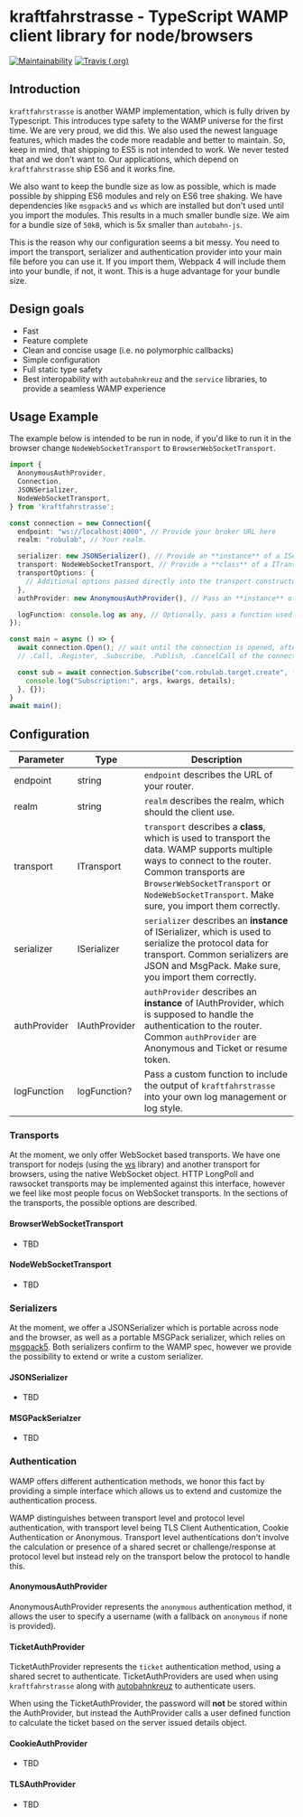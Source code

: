 # kraftfahrstrasse - TypeScript WAMP client library for node/browsers

[![Maintainability](https://api.codeclimate.com/v1/badges/b84ab82bb912d3ee92f7/maintainability)](https://codeclimate.com/github/Verkehrsministerium/kraftfahrstrasse/maintainability) 
[![Travis (.org)](https://img.shields.io/travis/Verkehrsministerium/kraftfahrstrasse.svg)](https://travis-ci.org/Verkehrsministerium/kraftfahrstrasse)


## Introduction

`kraftfahrstrasse` is another WAMP implementation, which is fully driven by Typescript.
This introduces type safety to the WAMP universe for the first time. We are very proud, we did this.
We also used the newest language features, which mades the code more readable and better to maintain.
So, keep in mind, that shipping to ES5 is not intended to work.
We never tested that and we don't want to.
Our applications, which depend on `kraftfahrstrasse` ship ES6 and it works fine.

We also want to keep the bundle size as low as possible, which is made possible by shipping ES6 modules and
rely on ES6 tree shaking.
We have dependencies like `msgpack5` and `ws` which are installed but don't used until you import the modules.
This results in a much smaller bundle size. We aim for a bundle size of `50kB`, which is 5x smaller than `autobahn-js`.

This is the reason why our configuration seems a bit messy. You need to import the transport, serializer and
authentication provider into your main file before you can use it. If you import them, Webpack 4 will include them into
your bundle, if not, it wont. This is a huge advantage for your bundle size.

## Design goals

- Fast
- Feature complete
- Clean and concise usage (i.e. no polymorphic callbacks)
- Simple configuration
- Full static type safety
- Best interopability with `autobahnkreuz` and the `service` libraries, to provide a seamless WAMP experience

## Usage Example

The example below is intended to be run in node, if you'd like to run it in the browser change `NodeWebSocketTransport`
to `BrowserWebSocketTransport`.

```ts
import {
  AnonymousAuthProvider,
  Connection,
  JSONSerializer,
  NodeWebSocketTransport,
} from 'kraftfahrstrasse';

const connection = new Connection({
  endpoint: "ws://localhost:4000", // Provide your broker URL here
  realm: "robulab", // Your realm.

  serializer: new JSONSerializer(), // Provide an **instance** of a ISerializer
  transport: NodeWebSocketTransport, // Provide a **class** of a ITransport (ITransportFactory)
  transportOptions: {
    // Additional options passed directly into the transport constructor.
  },
  authProvider: new AnonymousAuthProvider(), // Pass an **instance** of a IAuthProvider to authenticate

  logFunction: console.log as any, // Optionally, pass a function used to debug kraftfahrstrasse
});

const main = async () => {
  await connection.Open(); // wait until the connection is opened, after this point, you may use
  // .Call, .Register, .Subscribe, .Publish, .CancelCall of the connection object.

  const sub = await connection.Subscribe("com.robulab.target.create", (args, kwargs, details) => {
    console.log("Subscription:", args, kwargs, details);
  }, {});
}
await main();
```

## Configuration

| Parameter | Type | Description |
|-----------|------| ----------- |
| endpoint | string | `endpoint` describes the URL of your router. |
| realm | string | `realm` describes the realm, which should the client use. |
| transport | ITransport | `transport` describes a **class**, which is used to transport the data. WAMP supports multiple ways to connect to the router. Common transports are `BrowserWebSocketTransport` or `NodeWebSocketTransport`. Make sure, you import them correctly. |
| serializer | ISerializer | `serializer` describes an **instance** of ISerializer, which is used to serialize the protocol data for transport. Common serializers are JSON and MsgPack. Make sure, you import them correctly. |
| authProvider | IAuthProvider | `authProvider` describes an **instance** of IAuthProvider, which is supposed to handle the authentication to the router. Common `authProvider` are Anonymous and Ticket or resume token. |
| logFunction | logFunction? | Pass a custom function to include the output of `kraftfahrstrasse` into your own log management or log style.

### Transports

At the moment, we only offer WebSocket based transports. We have one transport for nodejs (using the [ws](https://github.com/websockets/ws) library)
and another transport for browsers, using the native WebSocket object.
HTTP LongPoll and rawsocket transports may be implemented against this interface, however we feel like most people focus
on WebSocket transports.
In the sections of the transports, the possible options are described.

#### BrowserWebSocketTransport

- TBD

#### NodeWebSocketTransport

- TBD

### Serializers

At the moment, we offer a JSONSerializer which is portable across node and the browser, as well as a portable MSGPack
serializer, which relies on [msgpack5](https://github.com/mcollina/msgpack5).
Both serializers confirm to the WAMP spec, however we provide the possibility to extend or write a custom serializer.

#### JSONSerializer

- TBD

#### MSGPackSerialzer

- TBD

### Authentication

WAMP offers different authentication methods, we honor this fact by providing a simple interface which allows us to extend
and customize the authentication process.

WAMP distinguishes between transport level and protocol level authentication, with transport level being TLS Client Authentication,
Cookie Authentication or Anonymous. Transport level authentications don't involve the calculation or presence of a shared
secret or challenge/response at protocol level but instead rely on the transport below the protocol to handle this.

#### AnonymousAuthProvider

AnonymousAuthProvider represents the `anonymous` authentication method, it allows the user to specify a username
(with a fallback on `anonymous` if none is provided).

#### TicketAuthProvider

TicketAuthProvider represents the `ticket` authentication method, using a shared secret to authenticate.
TicketAuthProviders are used when using `kraftfahrstrasse` along with [autobahnkreuz](https://github.com/EmbeddedEnterprises/autobahnkreuz) to authenticate
users.

When using the TicketAuthProvider, the password will **not** be stored within the AuthProvider, but instead the AuthProvider
calls a user defined function to calculate the ticket based on the server issued details object.

#### CookieAuthProvider

- TBD

#### TLSAuthProvider

- TBD
